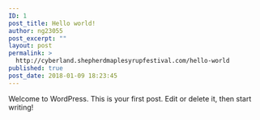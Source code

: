 ```yaml
---
ID: 1
post_title: Hello world!
author: ng23055
post_excerpt: ""
layout: post
permalink: >
  http://cyberland.shepherdmaplesyrupfestival.com/hello-world
published: true
post_date: 2018-01-09 18:23:45
---
```

Welcome to WordPress. This is your first post. Edit or delete it, then start writing!